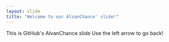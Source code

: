 ```yaml
---
layout: slide
title: "Welcome to our AlvanChance' slide!"
---
```

This is GitHub's AlvanChance slide
Use the left arrow to go back!

